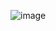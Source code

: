 ![image](https://user-images.githubusercontent.com/43972902/142919972-85b460f0-2d12-4cc3-ae7f-a73e8ed0246a.png)

